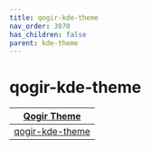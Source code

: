 ```yaml
---
title: qogir-kde-theme
nav_order: 3070
has_children: false
parent: kde-theme
---
```



# qogir-kde-theme

| [Qogir Theme](https://samwhelp.github.io/note-about-theme/read/desktop-theme/themes/qogir-theme.html) |
| --- |
| [qogir-kde-theme](https://github.com/vinceliuice/Qogir-kde) |
